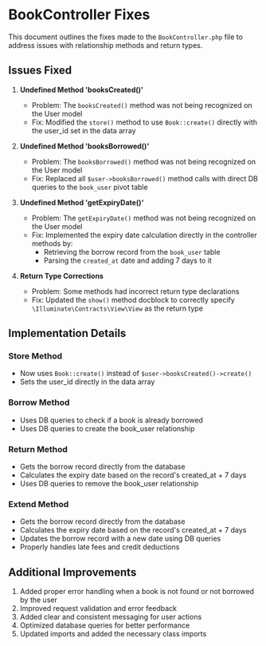 # BookController Fixes

This document outlines the fixes made to the `BookController.php` file to address issues with relationship methods and return types.

## Issues Fixed

1. **Undefined Method 'booksCreated()'**

    - Problem: The `booksCreated()` method was not being recognized on the User model
    - Fix: Modified the `store()` method to use `Book::create()` directly with the user_id set in the data array

2. **Undefined Method 'booksBorrowed()'**

    - Problem: The `booksBorrowed()` method was not being recognized on the User model
    - Fix: Replaced all `$user->booksBorrowed()` method calls with direct DB queries to the `book_user` pivot table

3. **Undefined Method 'getExpiryDate()'**

    - Problem: The `getExpiryDate()` method was not being recognized on the User model
    - Fix: Implemented the expiry date calculation directly in the controller methods by:
        - Retrieving the borrow record from the `book_user` table
        - Parsing the `created_at` date and adding 7 days to it

4. **Return Type Corrections**
    - Problem: Some methods had incorrect return type declarations
    - Fix: Updated the `show()` method docblock to correctly specify `\Illuminate\Contracts\View\View` as the return type

## Implementation Details

### Store Method

-   Now uses `Book::create()` instead of `$user->booksCreated()->create()`
-   Sets the user_id directly in the data array

### Borrow Method

-   Uses DB queries to check if a book is already borrowed
-   Uses DB queries to create the book_user relationship

### Return Method

-   Gets the borrow record directly from the database
-   Calculates the expiry date based on the record's created_at + 7 days
-   Uses DB queries to remove the book_user relationship

### Extend Method

-   Gets the borrow record directly from the database
-   Calculates the expiry date based on the record's created_at + 7 days
-   Updates the borrow record with a new date using DB queries
-   Properly handles late fees and credit deductions

## Additional Improvements

1. Added proper error handling when a book is not found or not borrowed by the user
2. Improved request validation and error feedback
3. Added clear and consistent messaging for user actions
4. Optimized database queries for better performance
5. Updated imports and added the necessary class imports
